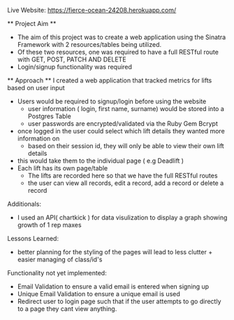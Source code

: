Live Website: https://fierce-ocean-24208.herokuapp.com/

** Project Aim **
- The aim of this project was to create a web application using the Sinatra Framework with 2 resources/tables being utilized. 
- Of these two resources, one was required to have a full RESTful route with GET, POST, PATCH AND DELETE
- Login/signup functionality was required

** Approach **
I created a web application that tracked metrics for lifts based on user input
- Users would be required to signup/login before using the website
  - user information ( login, first name, surname) would be stored into a Postgres Table
  - user passwords are encrypted/validated via the Ruby Gem Bcrypt
- once logged in the user could select which lift details they wanted more information on
  - based on their session id, they will only be able to view their own lift details
- this would take them to the individual page ( e.g Deadlift )
- Each lift has its own page/table
  - The lifts are recorded here so that we have the full RESTful routes
  - the user can view all records, edit a record, add a record or delete a record

Additionals:
- I used an API( chartkick ) for data visulization to display a graph showing growth of 1 rep maxes

Lessons Learned:
- better planning for the styling of the pages will lead to less clutter + easier managing of class/id's


Functionality not yet implemented:
- Email Validation to ensure a valid email is entered when signing up
- Unique Email Validation to ensure a unique email is used
- Redirect user to login page such that if the user attempts to go directly to a page they cant view anything.